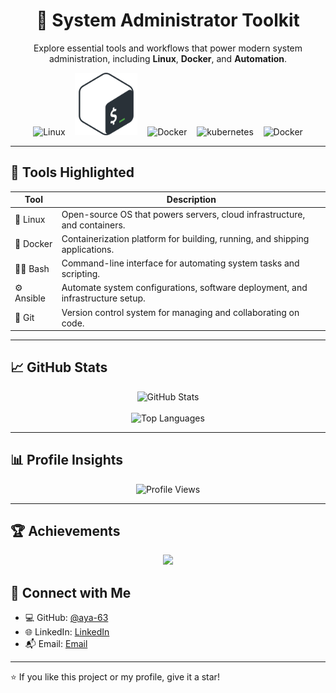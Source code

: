 <h1 align="center">🚀 System Administrator Toolkit</h1>

<p align="center">
  Explore essential tools and workflows that power modern system administration, including <strong>Linux</strong>, <strong>Docker</strong>, and <strong>Automation</strong>.
</p>

<p align="center">
  <img src="https://upload.wikimedia.org/wikipedia/commons/a/af/Tux.png" alt="Linux" width="100"/>
  &nbsp;&nbsp;
  <img src="https://raw.githubusercontent.com/devicons/devicon/master/icons/bash/bash-original.svg" alt="Bash" width="100"/>
  &nbsp;&nbsp;
  <img src="https://www.vectorlogo.zone/logos/docker/docker-official.svg" alt="Docker" width="100"/>
  &nbsp;&nbsp;
  <img src="https://upload.wikimedia.org/wikipedia/commons/thumb/3/39/Kubernetes_logo_without_workmark.svg/2109px-Kubernetes_logo_without_workmark.svg.png" alt="kubernetes" width="100"/>
   &nbsp;&nbsp;
  <img src="https://upload.wikimedia.org/wikipedia/commons/0/05/Ansible_Logo.png" alt="Docker" width="100"/>
</p>

---

## 🧰 Tools Highlighted

| Tool          | Description                                                                  |
|---------------|------------------------------------------------------------------------------|
| 🐧 Linux      | Open-source OS that powers servers, cloud infrastructure, and containers.     |
| 🐳 Docker     | Containerization platform for building, running, and shipping applications.  |
| 🧑‍💻 Bash      | Command-line interface for automating system tasks and scripting.            |
| ⚙️ Ansible    | Automate system configurations, software deployment, and infrastructure setup.|
| 🔐 Git        | Version control system for managing and collaborating on code.               |

---

## 📈 GitHub Stats

<p align="center">
  <img src="https://github-readme-stats.vercel.app/api?username=aya-63&show_icons=true&count_private=true&theme=tokyonight" alt="GitHub Stats" width="480"/>
  <br><br>
  <img src="https://github-readme-stats.vercel.app/api/top-langs/?username=aya-63&layout=compact&theme=tokyonight" alt="Top Languages" width="300"/>
</p>

---

## 📊 Profile Insights

<p align="center">
  <img src="https://komarev.com/ghpvc/?username=aya-63&label=Profile%20Views&color=blue&style=flat" alt="Profile Views"/>
</p>

---

## 🏆 Achievements
<p align="center">
<img src="https://streak-stats.demolab.com?user=aya-63&theme=radical&hide_border=true"/>
</p>

## 🔗 Connect with Me

- 💻 GitHub: [@aya-63](https://github.com/aya-63)
- 🌐 LinkedIn: [LinkedIn](https://www.linkedin.com/in/aya-abdelaty/)
- 📬 Email: [Email](mailto:ayaabdelaty63@gmail.com)
---

⭐️ If you like this project or my profile, give it a star!  

